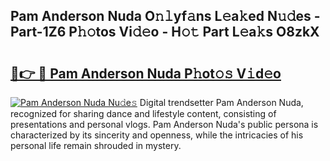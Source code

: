 ## Pam Anderson Nuda O𝚗𝚕yf𝚊ns L𝚎a𝚔ed N𝚞𝚍es - Part-1Z6 P𝚑𝚘tos Vi𝚍𝚎o - H𝚘𝚝 Part L𝚎a𝚔s O8zkX

# <h2><a href="http://kf1fgs2.oniu.top/?m=Pam+Anderson+Nuda">🔗👉 🔴 Pam Anderson Nuda P𝚑ot𝚘𝚜 V𝚒d𝚎o</a></h2>

[![Pam Anderson Nuda Nu𝚍e𝚜](https://i.imgur.com/0qMVB7G.gif)](http://kf1fgs2.oniu.top/?m=Pam+Anderson+Nuda)
Digital trendsetter Pam Anderson Nuda, recognized for sharing dance and lifestyle content, consisting of presentations and personal vlogs. Pam Anderson Nuda's public persona is characterized by its sincerity and openness, while the intricacies of his personal life remain shrouded in mystery.  
